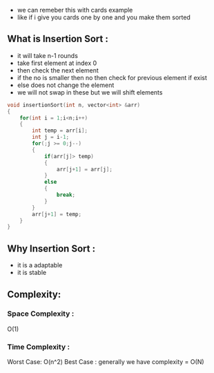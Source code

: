 - we can remeber this with cards example
- like if i give you cards one by one and you make them sorted
## What is Insertion Sort :
- it will take n-1 rounds
- take first element at index 0
- then check the next element 
- if the no is smaller then no then check for previous element if exist
- else does not change the element
- we will not swap in these but we will shift elements
```cpp
void insertionSort(int n, vector<int> &arr)
{
	for(int i = 1;i<n;i++)
	{
		int temp = arr[i];
		int j = i-1;
		for(;j >= 0;j--)
		{
			if(arr[j]> temp)
			{
				arr[j+1] = arr[j];
			}
			else
			{
				break;
			}
		}
		arr[j+1] = temp;
	}
}
```

## Why Insertion Sort :
- it is a adaptable 
- it is stable
## Complexity:
### Space Complexity : 
O(1)
### Time Complexity : 
Worst Case: O(n^2)
Best Case : generally we have complexity = O(N)